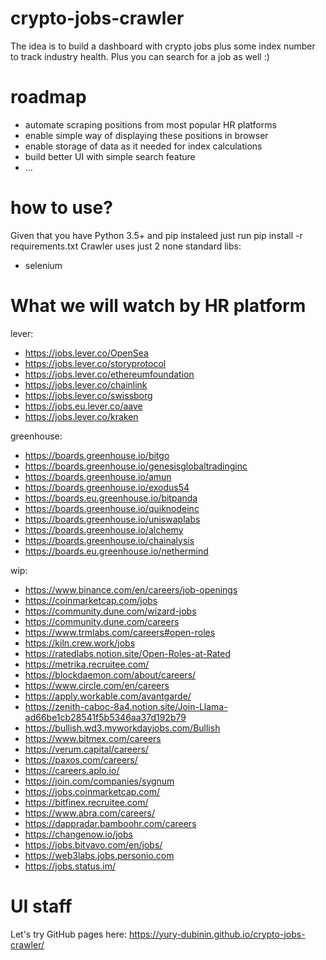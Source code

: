 # crypto-jobs-crawler
The idea is to build a dashboard with crypto jobs plus some index number to track industry health. Plus you can search for a job as well :)

# roadmap
- automate scraping positions from most popular HR platforms
- enable simple way of displaying these positions in browser
- enable storage of data as it needed for index calculations
- build better UI with simple search feature
- ...

# how to use?
Given that you have Python 3.5+ and pip instaleed just run pip install -r requirements.txt
Crawler uses just 2 none standard libs:
- selenium 

# What we will watch by HR platform
lever:
- https://jobs.lever.co/OpenSea
- https://jobs.lever.co/storyprotocol
- https://jobs.lever.co/ethereumfoundation
- https://jobs.lever.co/chainlink
- https://jobs.lever.co/swissborg
- https://jobs.eu.lever.co/aave
- https://jobs.lever.co/kraken

greenhouse:
- https://boards.greenhouse.io/bitgo
- https://boards.greenhouse.io/genesisglobaltradinginc
- https://boards.greenhouse.io/amun
- https://boards.greenhouse.io/exodus54
- https://boards.eu.greenhouse.io/bitpanda
- https://boards.greenhouse.io/quiknodeinc
- https://boards.greenhouse.io/uniswaplabs
- https://boards.greenhouse.io/alchemy
- https://boards.greenhouse.io/chainalysis
- https://boards.eu.greenhouse.io/nethermind

wip:
- https://www.binance.com/en/careers/job-openings
- https://coinmarketcap.com/jobs
- https://community.dune.com/wizard-jobs
- https://community.dune.com/careers
- https://www.trmlabs.com/careers#open-roles
- https://kiln.crew.work/jobs
- https://ratedlabs.notion.site/Open-Roles-at-Rated
- https://metrika.recruitee.com/
- https://blockdaemon.com/about/careers/
- https://www.circle.com/en/careers
- https://apply.workable.com/avantgarde/
- https://zenith-caboc-8a4.notion.site/Join-Llama-ad66be1cb28541f5b5346aa37d192b79
- https://bullish.wd3.myworkdayjobs.com/Bullish
- https://www.bitmex.com/careers
- https://verum.capital/careers/
- https://paxos.com/careers/
- https://careers.aplo.io/
- https://join.com/companies/sygnum
- https://jobs.coinmarketcap.com/
- https://bitfinex.recruitee.com/
- https://www.abra.com/careers/
- https://dappradar.bamboohr.com/careers
- https://changenow.io/jobs
- https://jobs.bitvavo.com/en/jobs/
- https://web3labs.jobs.personio.com
- https://jobs.status.im/

# UI staff
Let's try GitHub pages here: https://yury-dubinin.github.io/crypto-jobs-crawler/
